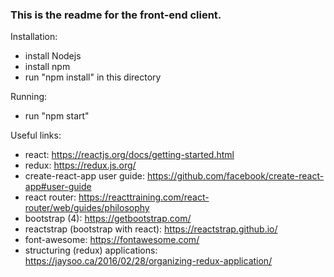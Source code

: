 ### This is the readme for the front-end client.

Installation: 
- install Nodejs
- install npm
- run "npm install" in this directory

Running: 
- run "npm start"

Useful links:
- react: https://reactjs.org/docs/getting-started.html
- redux: https://redux.js.org/
- create-react-app user guide: https://github.com/facebook/create-react-app#user-guide
- react router: https://reacttraining.com/react-router/web/guides/philosophy
- bootstrap (4): https://getbootstrap.com/
- reactstrap (bootstrap with react): https://reactstrap.github.io/
- font-awesome: https://fontawesome.com/
- structuring (redux) applications: https://jaysoo.ca/2016/02/28/organizing-redux-application/


